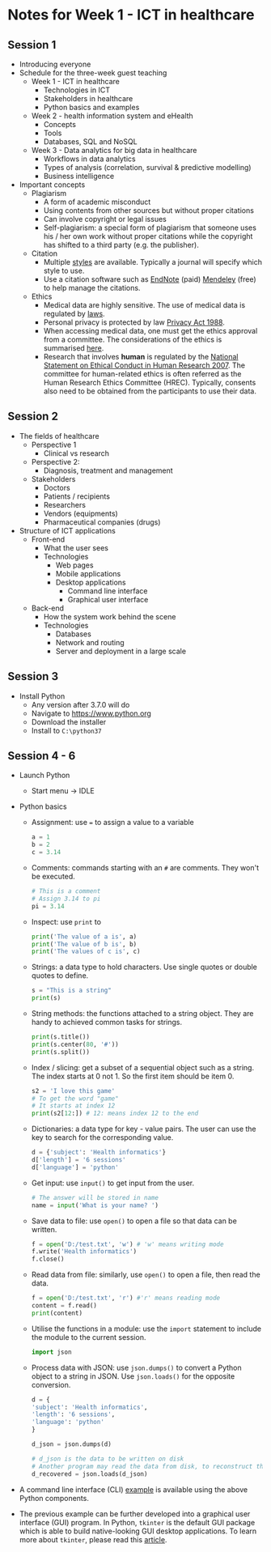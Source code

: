 # Notes for Week 1 - ICT in healthcare

## Session 1
* Introducing everyone
* Schedule for the three-week guest teaching
    * Week 1 - ICT in healthcare
        * Technologies in ICT
        * Stakeholders in healthcare
        * Python basics and examples
    * Week 2 - health information system and eHealth
        * Concepts
        * Tools
        * Databases, SQL and NoSQL
    * Week 3 - Data analytics for big data in healthcare
        * Workflows in data analytics
        * Types of analysis (correlation, survival & predictive modelling)
        * Business intelligence
* Important concepts 
    * Plagiarism
        * A form of academic misconduct
        * Using contents from other sources but without proper citations
        * Can involve copyright or legal issues
        * Self-plagiarism: a special form of plagiarism that someone uses his / her own work without proper citations while the copyright has shifted to a third party (e.g. the publisher).
    * Citation
        * Multiple [styles](https://www.scribbr.com/citing-sources/citation-styles/) are available. Typically a journal will specify which style to use.
        * Use a citation software such as [EndNote](https://endnote.com/) (paid) [Mendeley](https://www.mendeley.com/) (free) to help manage the citations.
    * Ethics
        * Medical data are highly sensitive. The use of medical data is regulated by [laws](https://www.nhmrc.gov.au/applicable-laws-and-obligations). 
        * Personal privacy is protected by law [Privacy Act 1988](https://www.myhealthrecord.gov.au/for-healthcare-professionals/howtos/recognise-your-privacy-and-security-obligations).
        * When accessing medical data, one must get the ethics approval from a committee. The considerations of the ethics is summarised [here](https://www.ncbi.nlm.nih.gov/pmc/articles/PMC1906611/).
        * Research that involves **human** is regulated by the [National Statement on Ethical Conduct in Human Research 2007](https://www.nhmrc.gov.au/about-us/publications/national-statement-ethical-conduct-human-research-2007-updated-2018). The committee for human-related ethics is often referred as the Human Research Ethics Committee (HREC). Typically, consents also need to be obtained from the participants to use their data.
        
## Session 2
* The fields of healthcare
    * Perspective 1
        * Clinical vs research
    * Perspective 2:
        * Diagnosis, treatment and management
    * Stakeholders
        * Doctors
        * Patients / recipients
        * Researchers
        * Vendors (equipments)
        * Pharmaceutical companies (drugs)
* Structure of ICT applications
    * Front-end
        * What the user sees
        * Technologies
            * Web pages
            * Mobile applications
            * Desktop applications
                * Command line interface
                * Graphical user interface
    * Back-end
        * How the system work behind the scene
        * Technologies
            * Databases
            * Network and routing
            * Server and deployment in a large scale

## Session 3
* Install Python
    * Any version after 3.7.0 will do
    * Navigate to https://www.python.org
    * Download the installer
    * Install to `C:\python37`

## Session 4 - 6
* Launch Python
    * Start menu -> IDLE
* Python basics
    * Assignment: use `=` to assign a value to a variable

        ```python
        a = 1
        b = 2
        c = 3.14
        ```
    
    * Comments: commands starting with an `#` are comments. They won't be executed.

        ```python
        # This is a comment
        # Assign 3.14 to pi
        pi = 3.14
        ```
    * Inspect: use `print` to 

        ```python
        print('The value of a is', a)
        print('The value of b is', b)
        print('The values of c is', c)
        ```
    * Strings: a data type to hold characters. Use single quotes or double quotes to define.

        ```python
        s = "This is a string"
        print(s)
        ```

    * String methods: the functions attached to a string object. They are handy to achieved common tasks for strings.

        ```python
        print(s.title())
        print(s.center(80, '#'))
        print(s.split())
        ```

    * Index / slicing: get a subset of a sequential object such as a string. The index starts at 0 not 1. So the first item should be item 0.

        ```python
        s2 = 'I love this game'
        # To get the word "game"
        # It starts at index 12
        print(s2[12:]) # 12: means index 12 to the end
        ```
    * Dictionaries: a data type for key - value pairs. The user can use the key to search for the corresponding value.

        ```python
        d = {'subject': 'Health informatics'}
        d['length'] = '6 sessions'
        d['language'] = 'python'
        ```

    * Get input: use `input()` to get input from the user.

        ```python
        # The answer will be stored in name
        name = input('What is your name? ')
        ```

    * Save data to file: use `open()` to open a file so that data can be written.

        ```python
        f = open('D:/test.txt', 'w') # 'w' means writing mode
        f.write('Health informatics')
        f.close()
        ```

    * Read data from file: similarly, use `open()` to open a file, then read the data.

        ```python
        f = open('D:/test.txt', 'r') #'r' means reading mode
        content = f.read()
        print(content)
        ```

    * Utilise the functions in a module: use the `import` statement to include the module to the current session.
    
        ```python
        import json
        ```

    * Process data with JSON: use `json.dumps()` to convert a Python object to a string in JSON. Use `json.loads()` for the opposite conversion.

        ```python
        d = {
        'subject': 'Health informatics',
        'length': '6 sessions',
        'language': 'python'
        }
        
        d_json = json.dumps(d)

        # d_json is the data to be written on disk
        # Another program may read the data from disk, to reconstruct the original object
        d_recovered = json.loads(d_json)
        ```

* A command line interface (CLI) [example](./cli_demo.py) is available using the above Python components.

* The previous example can be further developed into a graphical user interface (GUI) program. In Python, `tkinter` is the default GUI package which is able to build native-looking GUI desktop applications. To learn more about `tkinter`, please read this [article](https://likegeeks.com/python-gui-examples-tkinter-tutorial/#Add-a-Menu-bar).
